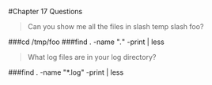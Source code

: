 #Chapter 17 Questions


>Can you show me all the files in slash temp slash foo?

###cd /tmp/foo
###find . -name "*.*" -print | less 

>What log files are in your log directory?

###find . -name "*.log" -print | less

